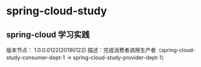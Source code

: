 # spring-cloud-study
## spring-cloud 学习实践
版本节点：
1.0.0.0122(20190122)
描述：完成消费者调用生产者（spring-cloud-study-consumer-dept-1 -> spring-cloud-study-provider-dept-1）